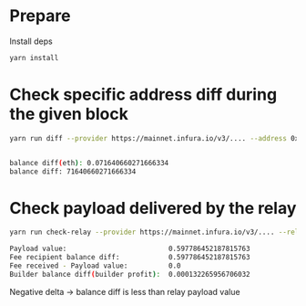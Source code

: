 # Prepare

Install deps
```bash
yarn install
```

# Check specific address diff during the given block

```bash
yarn run diff --provider https://mainnet.infura.io/v3/.... --address 0x003a4cc04501e9adecf850313db2d3797df801a2 --block 15583124


balance diff(eth): 0.071640660271666334
balance diff: 71640660271666334
```

# Check payload delivered by the relay

```bash
yarn run check-relay --provider https://mainnet.infura.io/v3/.... --relay https://boost-relay.flashbots.net --slot 4746672

Payload value:                         0.597786452187815763
Fee recipient balance diff:            0.597786452187815763
Fee received - Payload value:          0.0
Builder balance diff(builder profit):  0.000132265956706032
```

Negative delta -> balance diff is less than relay payload value